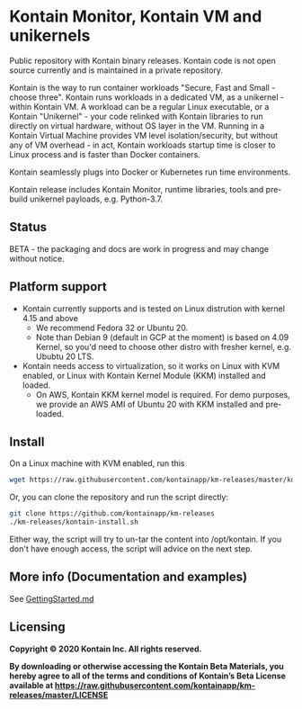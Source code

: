 # Kontain Monitor, Kontain VM and unikernels

Public repository with Kontain binary releases. Kontain code is not open source currently and is maintained in a private repository. 

Kontain is the way to run container workloads "Secure, Fast and Small - choose three". Kontain runs workloads in a dedicated VM, as a unikernel - within Kontain VM. A workload can be a regular Linux executable, or a Kontain "Unikernel" - your code relinked with Kontain libraries to run directly on virtual hardware, without OS layer in the VM. Running in a Kontain Virtual Machine provides VM level isolation/security, but without any of VM overhead - in act, Kontain workloads startup time is closer to Linux process and is faster than Docker containers.

Kontain seamlessly plugs into Docker or Kubernetes run time environments.

Kontain release includes Kontain Monitor, runtime libraries, tools and pre-build unikernel payloads, e.g. Python-3.7.

## Status

BETA - the packaging and docs are work in progress and may change without notice. 

## Platform support

* Kontain currently supports and is tested on Linux distrution with kernel 4.15 and above
  * We recommend Fedora 32 or Ubuntu 20.
  * Note than Debian 9 (default in GCP at the moment) is based on 4.09 Kernel, so you'd need to choose other distro with fresher kernel, e.g. Ububtu 20 LTS. 
* Kontain needs access to virtualization, so it works on Linux with KVM enabled, or Linux with Kontain Kernel Module (KKM) installed and loaded.
  * On AWS, Kontain KKM kernel model is required. For demo purposes, we provide an AWS AMI of Ubuntu 20 with KKM installed and pre-loaded.

## Install

On a Linux machine with KVM enabled, run this

```bash
wget https://raw.githubusercontent.com/kontainapp/km-releases/master/kontain-install.sh -O - -q | bash
```

Or, you can clone the repository and run the script directly:

```bash
git clone https://github.com/kontainapp/km-releases
./km-releases/kontain-install.sh
```

Either way, the script will try to un-tar the content into /opt/kontain. If you don't have enough access, the script will advice on the next step.

## More info (Documentation and examples)

See [GettingStarted.md](https://github.com/kontainapp/km-releases/blob/master/GettingStarted.md)

## Licensing 

**Copyright © 2020 Kontain Inc. All rights reserved.**

**By downloading or otherwise accessing the Kontain Beta Materials, you hereby agree to all of the terms and conditions of Kontain’s Beta License available at https://raw.githubusercontent.com/kontainapp/km-releases/master/LICENSE**

